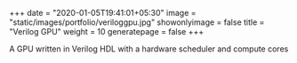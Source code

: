 +++
date = "2020-01-05T19:41:01+05:30"
image = "static/images/portfolio/veriloggpu.jpg"
showonlyimage = false
title = "Verilog GPU"
weight = 10
generatepage = false
+++

A GPU written in Verilog HDL with a hardware scheduler and compute cores
